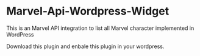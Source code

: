 # Marvel-Api-Wordpress-Widget
This is an Marvel API integration to list all Marvel character implemented in WordPress 

Download this plugin and enbale this plugin in your wordpress.
